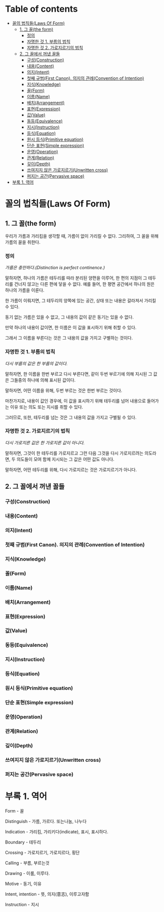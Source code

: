 # Table of contents

- [꼴의 법칙들(Laws Of Form)](#-laws-of-form)
  - [1. 그 꼴(the form)](#1--the-form)
    - [정의](#)
    - [자명한 것 1. 부름의 법칙](#--1--)
    - [자명한 것 2. 가로지르기의 법칙](#--2--)
  - [2. 그 꼴에서 꺼낸 꼴들](#2----)
    - [구성(Construction)](#construction)
    - [내용(Content)](#content)
    - [의지(Intent)](#intent)
    - [첫째 규범(First Canon). 의지의 관례(Convention of Intention)](#-first-canon--convention-of-intention)
    - [지식(Knowledge)](#knowledge)
    - [꼴(Form)](#form)
    - [이름(Name)](#name)
    - [배치(Arrangement)](#arrangement)
    - [표현(Expression)](#expression)
    - [값(Value)](#value)
    - [동등(Equivalence)](#equivalence)
    - [지시(Instruction)](#instruction)
    - [등식(Equation)](#equation)
    - [원시 등식(Primitive equation)](#-primitive-equation)
    - [단순 표현(Simple expression)](#-simple-expression)
    - [운영(Operation)](#operation)
    - [관계(Relation)](#relation)
    - [깊이(Depth)](#depth)
    - [쓰여지지 않은 가로지르기(Unwritten cross)](#--unwritten-cross)
    - [퍼지는 공간(Pervasive space)](#-pervasive-space)
- [부록 1. 역어](#-1-)


# 꼴의 법칙들(Laws Of Form)

## 1. 그 꼴(the form)

우리가 가름과 가리킴을 생각할 때, 가름이 없이 가리킬 수 없다. 그리하여, 그 꼴을 위해 가름의 꼴을 취한다.

### 정의

*가름은 충만하다.(Distinction is perfect continence.)*

말하자면, 하나의 가름은 테두리를 따라 분리된 양편을 이루어, 한 편의 지점이 그 테두리를 건너지 않고는 다른 편에 닿을 수 없다. 예를 들어, 한 평면 공간에서 하나의 원은 하나의 가름을 이룬다.

한 가름이 이뤄지면, 그 테두리의 양쪽에 있는 공간, 상태 또는 내용은 갈라져서 가리킬 수 있다.

동기 없는 가름은 있을 수 없고, 그 내용의 값이 같은 동기는 있을 수 없다.

만약 하나의 내용이 값이면, 한 이름은 이 값을 표시하기 위해 취할 수 있다.

그래서 그 이름을 부른다는 것은 그 내용의 값을 가지고 구별하는 것이다.

### 자명한 것 1. 부름의 법칙

*다시 부름의 값은 한 부름의 값이다.*

말하자면, 한 이름을 한번 부르고 다시 부른다면, 같이 두번 부르기에 의해 지시된 그 값은 그들중의 하나에 의해 표시된 값이다.

말하자면, 어떤 이름을 위해, 두번 부르는 것은 한번 부르는 것이다.  

마찬가지로, 내용이 값인 경우에, 이 값을 표시하기 위해 테두리를 넘어 내용으로 들어가는 이유 또는 의도 또는 지시를 취할 수 있다.

그러므로, 또한, 테두리를 넘는 것은 그 내용의 값을 가지고 구별될 수 있다.

### 자명한 것 2. 가로지르기의 법칙

*다시 가로지른 값은 한 가로지른 값이 아니다.*

말하자면, 그것이 한 테두리를 가로지르고 그런 다음 그것을 다시 가로지르려는 의도라면, 두 의도들이 모여 함께 지시되는 그 값은 어떤 값도 아니다.

말하자면, 어떤 테두리를 위해, 다시 가로지르는 것은 가로지르기가 아니다.


## 2. 그 꼴에서 꺼낸 꼴들

### 구성(Construction)

### 내용(Content)

### 의지(Intent)

### 첫째 규범(First Canon). 의지의 관례(Convention of Intention)

### 지식(Knowledge)

### 꼴(Form)

### 이름(Name)

### 배치(Arrangement)

### 표현(Expression)

### 값(Value)

### 동등(Equivalence)

### 지시(Instruction)

### 등식(Equation)

### 원시 등식(Primitive equation)

### 단순 표현(Simple expression)

### 운영(Operation)

### 관계(Relation)

### 깊이(Depth)

### 쓰여지지 않은 가로지르기(Unwritten cross)

### 퍼지는 공간(Pervasive space)

# 부록 1. 역어

Form - 꼴

Distinguish - 가름, 가르다. 또는나눔, 나누다

Indication - 가리킴, 가리키다(indicate), 표시, 표시하다.

Boundary - 테두리

Crossing - 가로지르기, 가로지르다, 횡단

Calling - 부름, 부르는것

Drawing - 이룸, 이루다.

Motive - 동기, 이유

Intent, intention - 뜻, 의지(意志), 이루고자함

Instruction - 지시
